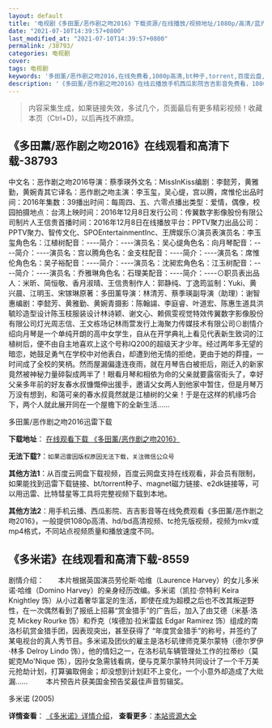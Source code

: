 ```yaml
---
layout: default
title: '电视剧《多田薰/恶作剧之吻2016》下载资源/在线播放/视频地址/1080p/高清/蓝光'
date: "2021-07-10T14:39:57+0800"
last_modified_at: "2021-07-10T14:39:57+0800"
permalink: /38793/
categories: 电视剧
cover:
tags: 电视剧
keywords: '多田薰/恶作剧之吻2016,在线免费看,1080p高清,bt种子,torrent,百度云盘,magnet,磁力链,迅雷下载资源'
description: '《多田薰/恶作剧之吻2016》在线云播放手机西瓜影院吉吉影音免费看，1080p高清bd/hd未删减完整版和tc抢先枪版，mkv/mp4格式，附带bt/torrent种子、magnet/磁力链、百度云盘、网盘资源迅雷下载链接'
---
```


>内容采集生成，如果链接失效，多试几个，页面最后有更多精彩视频！收藏本页（Ctrl+D)，以后再找不麻烦。


## 《多田薰/恶作剧之吻2016》在线观看和高清下载-38793

中文名：恶作剧之吻2016导演：蔡季瑛外文名：MissInKiss编剧：李懿芳，黄雅勤，黄婉青其它译名：恶作剧之吻主演：李玉玺，吴心缇，宫以腾，席惟伦出品时间：2016年集数：39播出时间：每周四、五、六零点播出类型：爱情，偶像，校园拍摄地点：台湾上映时间：2016年12月8日发行公司：传翼数字影像股份有限公司制片人王信贵首播时间：2016年12月8日在线播放平台：PPTV聚力出品公司：PPTV聚力、智传文化、SPOEntertainmentInc、王牌娱乐⊙演员表演员名：李玉玺角色名：江植树配音：----简介：----演员名：吴心缇角色名：向月琴配音：----简介：----演员名：宫以腾角色名：金支柱配音：----简介：----演员名：席惟伦角色名：吴子裕配音：----简介：----演员名：沈昶宏角色名：江玉树配音：----简介：----演员名：乔雅琳角色名：石理美配音：----简介：----⊙职员表出品人：米昕、简恒敬、香月淑晴、王信贵制作人：郭静纯、丁逸筠监制：Yuki、黄兴晨、江明玉、宋镓琳原著：多田薰导演：林清芳、蔡季瑛副导演（助理）：谢智惠编剧：李懿芳、黄雅勤、黄婉青摄影：陈翰諹、李庭睿、叶道宏、陈惠生道具洪毓珍造型设计陈玉枝服装设计林诗颖、谢文心、赖佩雯视觉特效传翼数字影像股份有限公司灯光周志信、王文栋场记林雨萱发行上海聚力传媒技术有限公司⊙剧情介绍向月琴是一个单纯开朗的高中女学生，自从在开学典礼上看见代表新生致词的江植树后，便不由自主地喜欢上这个号称IQ200的超级天才少年。经过两年多无望的暗恋，她鼓足勇气在学校中对他表白，却遭到他无情的拒绝，更由于她的莽撞，一时间成了全校的笑柄。然而屋漏偏逢连夜雨，就在月琴告白被拒后，刚迁入的新家竟然被神秘力量碎裂成两半了！眼看月琴和相依为命的父亲就要露宿街头了，幸好父亲多年前的好友春水叔慷慨伸出援手，邀请父女两人到他家中暂住，但是月琴万万没有想到，和蔼可亲的春水叔竟然就是江植树的父亲！于是在这样的机缘巧合下，两个人就此展开同在一个屋檐下的全新生活……


多田薰/恶作剧之吻2016迅雷下载

**下载地址**： [在线观看下载 《多田薰/恶作剧之吻2016》](https://www.993dy.com//vod-detail-id-10967.html) 


**无法下载?**：`如果迅雷因版权原因无法下载，关注微信公众号 `

**其他方法1**：从百度云网盘下载视频，百度云网盘支持在线观看，非会员有限制，如果能找到迅雷下载链接、bt/torrent种子、magnet磁力链接、e2dk链接等，可以用迅雷、比特彗星等工具将完整视频下载到本地。

**其他方法2**：用手机云播、西瓜影院、吉吉影音等在线免费观看《多田薰/恶作剧之吻2016》，一般提供1080p高清、hd/bd高清视频、tc抢先版视频，视频为mkv或mp4格式，不同站点视频质量和播放速度不同。


## 《多米诺》在线观看和高清下载-8559

剧情介绍：　　本片根据英国演员劳伦斯·哈维（Laurence Harvey）的女儿多米诺·哈维（Domino Harvey）的亲身经历改编。多米诺（凯拉·奈特利 Keira Knightley 饰）从小过着奢华富足的生活，即使在成为超模之后也不改其叛逆野性，在一次偶然看到了报纸上招募“赏金猎手”的广告后，加入了由艾德（米基·洛克 Mickey Rourke 饰）和乔克（埃德加·拉米雷兹 Edgar Ramirez 饰）组成的南洛杉矶赏金猎手团，因表现突出，甚至获得了 “年度赏金猎手”的称号，并签约了某电视台的真人秀节目。多米诺及团伙的雇主是洛杉矶律师克莱尔蒙特（德尔罗伊·林多 Delroy Lindo 饰），他的情妇之一，在洛杉矶车辆管理处工作的拉蒂纱（莫妮克Mo'Nique 饰），因孙女急需钱看病，便与克莱尔蒙特共同设计了一个千万美元抢劫计划，打算骗取佣金；却没想到计划赶不上变化，一个小意外却造成了大纰漏……  　　本片预告片获美国金预告奖最佳声音剪辑奖。


多米诺 (2005)

**详情查看**： [《多米诺》详情介绍](/movie/8559/)， **查看更多**：[本站资源大全](/movie/t/all/)

